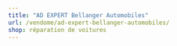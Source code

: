 ```yaml
---
title: "AD EXPERT Bellanger Automobiles"
url: /vendome/ad-expert-bellanger-automobiles/
shop: réparation de voitures
---
```

